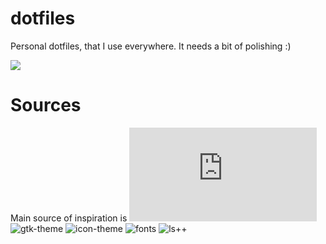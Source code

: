 # dotfiles
Personal dotfiles, that I use everywhere. It needs a bit of polishing :)

![](https://raw.githubusercontent.com/aktsbot/dotfiles/master/previews/clean.png)

# Sources
Main source of inspiration is ![Bunsenlabs Artwork](https://forums.bunsenlabs.org/viewtopic.php?id=54)
![gtk-theme](https://github.com/BunsenLabs/bunsen-themes)
![icon-theme](https://yadi.sk/d/kVzafq1ptMV4R)
![fonts](https://github.com/whitelynx/artwiz-fonts-wl)
![ls++](https://github.com/trapd00r/ls--)
